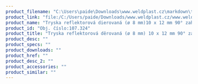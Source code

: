 ```yaml
---
product_filename: "C:\Users\paide\Downloads\www.weldplast.cz\markdown\tryska-reflektorova-derovana-o-8-mm-10-x-12-mm-90-zahnuta.md"
product_link: "file:/C:/Users/paide/Downloads/www.weldplast.cz/www.weldplast.cz/sk/tryska-reflektorova-derovana-o-8-mm-10-x-12-mm-90-zahnuta"
product_name: "Tryska reflektorová dierovaná (ø 8 mm)10 x 12 mm 90° zahnutá"
product_id: "Obj. číslo:107.324"
product_title: "Tryska reflektorová děrovaná (ø 8 mm) 10 x 12 mm 90° zahnutá | Weldplast"
product_desc: ""
product_specs: ""
product_downloads: ""
product_href: ""
product_desc_2: ""
product_accessories: ""
product_similar: ""
---
```

